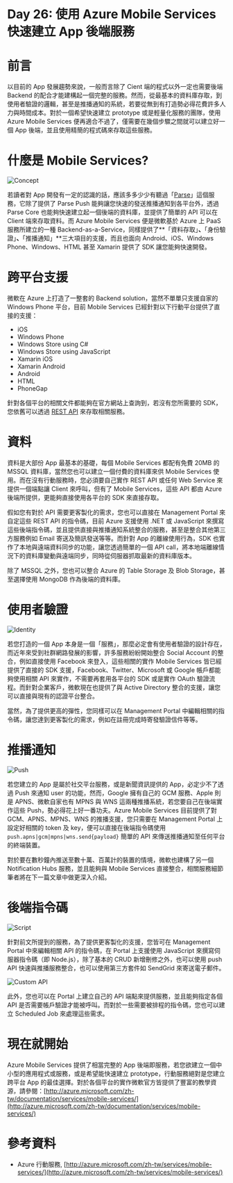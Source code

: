 Day 26: 使用 Azure Mobile Services 快速建立 App 後端服務
==================================

# 前言

以目前的 App 發展趨勢來說，一般而言除了 Cient 端的程式以外一定也需要後端 Backend 的配合才能建構起一個完整的服務。然而，從最基本的資料庫存取，到使用者驗證的邏輯，甚至是推播通知的系統，若要從無到有打造勢必得花費許多人力與時間成本。對於一個希望快速建立 prototype 或是輕量化服務的團隊，使用 Azure Mobile Services 便再適合不過了，僅需要在幾個步驟之間就可以建立好一個 App 後端，並且使用精簡的程式碼來存取這些服務。

# 什麼是 Mobile Services?

![Concept](https://raw.githubusercontent.com/hungys/azure-blog/master/26-azure-mobile-services-overview/concept.png)

若讀者對 App 開發有一定的認識的話，應該多多少少有聽過「[Parse](http://www.parse.com)」這個服務，它除了提供了 Parse Push 能夠讓您快速的發送推播通知到各平台外，透過 Parse Core 也能夠快速建立起一個後端的資料庫，並提供了簡單的 API 可以在 Client 端來存取資料。而 Azure Mobile Services 便是微軟基於 Azure 上 PaaS 服務所建立的一種 Backend-as-a-Service，同樣提供了**「資料存取」**、**「身份驗證」**、**「推播通知」**三大項目的支援，而且也面向 Android、iOS、Windows Phone、Windows、HTML 甚至 Xamarin 提供了 SDK 讓您能夠快速開發。

# 跨平台支援

微軟在 Azure 上打造了一整套的 Backend solution，當然不單單只支援自家的 Windows Phone 平台，目前 Mobile Services 已經針對以下行動平台提供了直接的支援：

- iOS
- Windows Phone
- Windows Store using C#
- Windows Store using JavaScript
- Xamarin iOS
- Xamarin Android
- Android
- HTML
- PhoneGap

針對各個平台的相關文件都能夠在官方網站上查詢到，若沒有您所需要的 SDK，您依舊可以透過 [REST API](http://msdn.microsoft.com/library/azure/jj710108.aspx) 來存取相關服務。

# 資料

資料是大部份 App 最基本的基礎，每個 Mobile Services 都配有免費 20MB 的 MSSQL 資料庫，當然您也可以建立一個付費的資料庫來供 Mobile Services 使用。而在沒有行動服務時，您必須要自己實作 REST API 或任何 Web Service 來提供一個端點讓 Client 來呼叫，但有了 Mobile Services，這些 API 都由 Azure 後端所提供，更能夠直接使用各平台的 SDK 來直接存取。

假如您有對於 API 需要更客製化的需求，您也可以直接在 Management Portal 來自定這些 REST API 的指令碼，目前 Azure 支援使用 .NET 或 JavaScript 來撰寫這些後端指令碼，並且提供直接與推播通知系統整合的服務，甚至是整合其他第三方服務例如 Email 寄送及簡訊發送等等。而針對 App 的離線使用行為，SDK 也實作了本地與遠端資料同步的功能，讓您透過簡單的一個 API call，將本地端離線情況下的資料庫變動與遠端同步，同時從伺服器抓取最新的資料庫版本。

除了 MSSQL 之外，您也可以整合 Azure 的 Table Storage 及 Blob Storage，甚至選擇使用 MongoDB 作為後端的資料庫。

# 使用者驗證

![Identity](https://raw.githubusercontent.com/hungys/azure-blog/master/26-azure-mobile-services-overview/identity.png)

若您打造的一個 App 本身是一個「服務」，那麼必定會有使用者驗證的設計存在，而近年來受到社群網路發展的影響，許多服務紛紛開始整合 Social Account 的整合，例如直接使用 Facebook 來登入，這些相關的實作 Mobile Services 皆已經提供了直接的 SDK 支援，Facebook、Twitter、Microsoft 或 Google 帳戶都能夠使用相關 API 來實作，不需要再套用各平台的 SDK 或是實作 OAuth 驗證流程。而針對企業客戶，微軟現在也提供了與 Active Directory 整合的支援，讓您可以直接與現有的認證平台整合。

當然，為了提供更高的彈性，您同樣可以在 Management Portal 中編輯相關的指令碼，讓您達到更客製化的需求，例如在註冊完成時寄發驗證信件等等。

# 推播通知

![Push](https://raw.githubusercontent.com/hungys/azure-blog/master/26-azure-mobile-services-overview/push.png)

若您建立的 App 是屬於社交平台服務，或是新聞資訊提供的 App，必定少不了透過 Push 來通知 user 的功能，然而，Google 擁有自己的 GCM 服務、Apple 則是 APNS、微軟自家也有 MPNS 與 WNS 這兩種推播系統，若您要自己在後端實作這些 Push，勢必得花上好一番功夫。Azure Mobile Services 目前提供了對 GCM、APNS、MPNS、WNS 的推播支援，您只需要在 Management Portal 上設定好相關的 token 及 key，便可以直接在後端指令碼使用 `push.apns|gcm|mpns|wns.send{payload}` 簡單的 API 來傳送推播通知至任何平台的終端裝置。

對於要在數秒鐘內推送至數十萬、百萬計的裝置的情境，微軟也建構了另一個 Notification Hubs 服務，並且能夠與 Mobile Services 直接整合，相關服務細節筆者將在下一篇文章中做更深入介紹。

# 後端指令碼

![Script](https://raw.githubusercontent.com/hungys/azure-blog/master/26-azure-mobile-services-overview/script.png)

針對前文所提到的服務，為了提供更客製化的支援，您皆可在 Management Portal 中來編輯相關 API 的指令碼，在 Portal 上支援使用 JavaScript 來撰寫伺服器指令碼（即 Node.js），除了基本的 CRUD 新增刪修之外，也可以使用 push API 快速與推播服務整合，也可以使用第三方套件如 SendGrid 來寄送電子郵件。

![Custom API](https://raw.githubusercontent.com/hungys/azure-blog/master/26-azure-mobile-services-overview/custom_api.png)

此外，您也可以在 Portal 上建立自己的 API 端點來提供服務，並且能夠指定各個 API 是否需要帳戶驗證才能被呼叫。而對於一些需要被排程的指令碼，您也可以建立 Scheduled Job 來處理這些需求。

# 現在就開始

Azure Mobile Services 提供了相當完整的 App 後端即服務，若您欲建立一個中小型的應用程式或服務，或是希望能快速建立 prototype，行動服務絕對是您建立跨平台 App 的最佳選擇。對於各個平台的實作微軟官方皆提供了豐富的教學資源，請參閱：[http://azure.microsoft.com/zh-tw/documentation/services/mobile-services/](http://azure.microsoft.com/zh-tw/documentation/services/mobile-services/)

# 參考資料

- Azure 行動服務, [http://azure.microsoft.com/zh-tw/services/mobile-services/](http://azure.microsoft.com/zh-tw/services/mobile-services/)